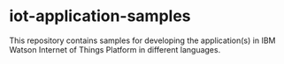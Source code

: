 # iot-application-samples
This repository contains samples for developing the application(s) in IBM Watson Internet of Things Platform in different languages.
